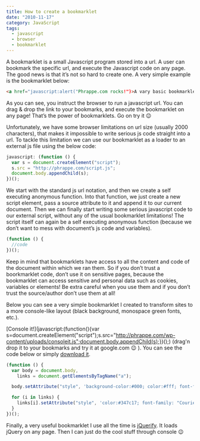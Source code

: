 ```yaml
---
title: How to create a bookmarklet
date: "2010-11-17"
category: JavaScript
tags:
  - javascript
  - browser
  - bookmarklet
---
```


A bookmarklet is a small Javascript program stored into a url. A user can bookmark the specific url, and execute the Javascript code on any page. The good news is that it’s not so hard to create one. A very simple example is the bookmarklet below:

```html
<a href="javascript:alert("Phrappe.com rocks!")>A vary basic bookmarklet!</a>
```

As you can see, you instruct the browser to run a javascript url. You can drag & drop the link to your bookmarks, and execute the bookmarklet on any page! That’s the power of bookmarklets. Go on try it 😉

Unfortunately, we have some browser limitations on url size (usually 2000 characters), that makes it impossible to write serious js code straight into a url. To tackle this limitation we can use our bookmarklet as a loader to an external js file using the below code:

```js
javascript: (function () {
  var s = document.createElement("script");
  s.src = "http://phrappe.com/script.js";
  document.body.appendChild(s);
})();
```

We start with the standard js url notation, and then we create a self executing anonymous function. Into that function, we just create a new script element, pass a source attribute to it and append it to our current document. Then we can finally start writing some serious javascript code to our external script, without any of the usual bookmarklet limitations! The script itself can again be a self executing anonymous function (because we don’t want to mess with document’s js code and variables).

```js
(function () {
  //code
})();
```

Keep in mind that bookmarklets have access to all the content and code of the document within which we ran them. So if you don’t trust a boorkmarklet code, don’t use it on sensitive pages, because the bookmarklet can access sensitive and personal data such as cookies, variables or elements! Be extra careful when you use them and if you don’t trust the source/author don’t use them at all!

Below you can see a very simple bookmarklet I created to transform sites to a more console-like layout (black background, monospace green fonts, etc.).

[Console it!](javascript:(function(){var s=document.createElement("script");s.src="http://phrappe.com/wp-content/uploads/consoleit.js";document.body.appendChild(s);})();) (drag'n drop it to your bookmarks and try it at google.com 😉 ). You can see the code below or simply [download it](http://phrappe.com/wp-content/uploads/consoleit.js "Consoleit source code").

```js
(function () {
  var body = document.body,
    links = document.getElementsByTagName("a");

  body.setAttribute("style", 'background-color:#000; color:#fff; font-family: "Courier New", Courier, monospace;');

  for (i in links) {
    links[i].setAttribute("style", 'color:#347c17; font-family: "Courier New", Courier, monospace;');
  }
})();
```

Finally, a very useful bookmarklet I use all the time is [jQuerify](http://www.learningjquery.com/2009/04/better-stronger-safer-jquerify-bookmarklet "jQuerify"). It loads jQuery on any page. Then I can just do the cool stuff through console 😉
